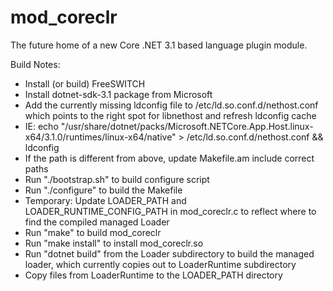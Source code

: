 # mod_coreclr

The future home of a new Core .NET 3.1 based language plugin module.


Build Notes:

- Install (or build) FreeSWITCH
- Install dotnet-sdk-3.1 package from Microsoft
- Add the currently missing ldconfig file to /etc/ld.so.conf.d/nethost.conf which points to the right spot for libnethost and refresh ldconfig cache
- IE: echo "/usr/share/dotnet/packs/Microsoft.NETCore.App.Host.linux-x64/3.1.0/runtimes/linux-x64/native" > /etc/ld.so.conf.d/nethost.conf && ldconfig
- If the path is different from above, update Makefile.am include correct paths
- Run "./bootstrap.sh" to build configure script
- Run "./configure" to build the Makefile
- Temporary: Update LOADER_PATH and LOADER_RUNTIME_CONFIG_PATH in mod_coreclr.c to reflect where to find the compiled managed Loader
- Run "make" to build mod_coreclr
- Run "make install" to install mod_coreclr.so
- Run "dotnet build" from the Loader subdirectory to build the managed loader, which currently copies out to LoaderRuntime subdirectory
- Copy files from LoaderRuntime to the LOADER_PATH directory
